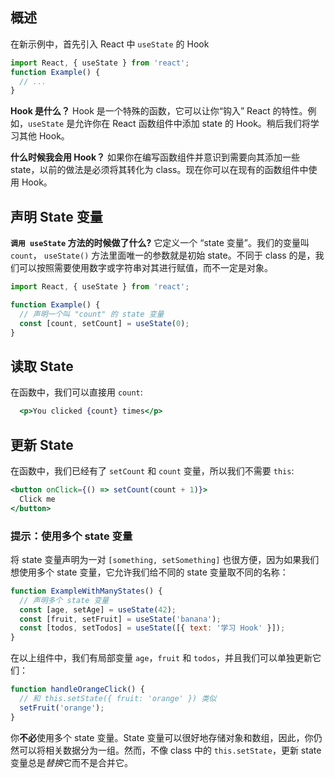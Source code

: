 ## 概述

在新示例中，首先引入 React 中 `useState` 的 Hook

```jsx
import React, { useState } from 'react';
function Example() {
  // ...
}
```

**Hook 是什么？** Hook 是一个特殊的函数，它可以让你“钩入” React 的特性。例如，`useState` 是允许你在 React 函数组件中添加 state 的 Hook。稍后我们将学习其他 Hook。

**什么时候我会用 Hook？** 如果你在编写函数组件并意识到需要向其添加一些 state，以前的做法是必须将其转化为 class。现在你可以在现有的函数组件中使用 Hook。

## 声明 State 变量

**`调用 useState` 方法的时候做了什么?** 它定义一个 “state 变量”。我们的变量叫 `count`， `useState()` 方法里面唯一的参数就是初始 state。不同于 class 的是，我们可以按照需要使用数字或字符串对其进行赋值，而不一定是对象。

```jsx
import React, { useState } from 'react';

function Example() {
  // 声明一个叫 "count" 的 state 变量  
  const [count, setCount] = useState(0);
}
```

## 读取 State

在函数中，我们可以直接用 `count`:

```jsx
  <p>You clicked {count} times</p>
```

## 更新 State

在函数中，我们已经有了 `setCount` 和 `count` 变量，所以我们不需要 `this`:

```jsx
<button onClick={() => setCount(count + 1)}>
  Click me  
</button>
```

### 提示：使用多个 state 变量

将 state 变量声明为一对 `[something, setSomething]` 也很方便，因为如果我们想使用多个 state 变量，它允许我们给不同的 state 变量取不同的名称：

```jsx
function ExampleWithManyStates() {
  // 声明多个 state 变量
  const [age, setAge] = useState(42);
  const [fruit, setFruit] = useState('banana');
  const [todos, setTodos] = useState([{ text: '学习 Hook' }]);
}
```

在以上组件中，我们有局部变量 `age`，`fruit` 和 `todos`，并且我们可以单独更新它们：

```jsx
function handleOrangeClick() {
  // 和 this.setState({ fruit: 'orange' }) 类似
  setFruit('orange');
}
```

你**不必**使用多个 state 变量。State 变量可以很好地存储对象和数组，因此，你仍然可以将相关数据分为一组。然而，不像 class 中的 `this.setState`，更新 state 变量总是*替换*它而不是合并它。

